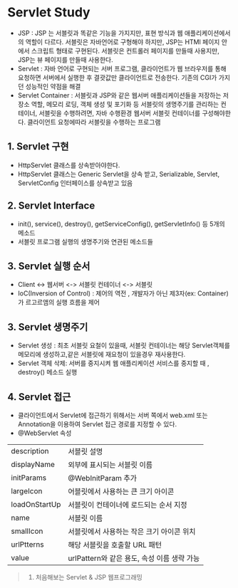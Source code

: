 # Servlet Study

- JSP : JSP 는 서블릿과 똑같은 기능을 가지지만, 표현 방식과 웹 애플리케이션에서의 역할이 다르다. 서블릿은 자바언어로 구형해야 하지만, JSP는 HTMl 페이지 안에서 스크립트 형태로 구현된다. 서블릿은
  컨트롤러 페이지를 만들때 사용지만, JSP는 뷰 페이지를 만들때 사용한다.
- Servlet : 자바 언어로 구현되는 서버 프로그램, 클라이언트가 웹 브라우저를 통해 요청하면 서버에서 실행한 후 결괏값만 클라이언트로 전송한다. 기존의 CGI가 가지던 성능적인 약점을 해결
- Servlet Container : 서블릿과 JSP와 같은 웹서버 애플리케이션들을 저장하는 저장소 역할, 메모리 로딩, 객체 생성 및 포기화 등 서블릿의 생명주기를 관리하는 컨테이너, 서블릿을 수행하려면, 자바
  수행환경 웹서버 서블릿 컨테이너를 구성해야한다. 클라이언트 요청에따라 서블릿을 수행하는 프로그램

## 1. Servlet 구현

- HttpServlet 클래스를 상속받아야한다.
- HttpServlet 클래스는 Generic Servlet을 상속 받고, Serializable, Servlet, ServletConfig 인터페이스를 상속받고 있음

## 2. Servlet Interface

- init(), service(), destroy(), getServiceConfig(), getServletInfo() 등 5개의 메소드
- 서블릿 프로그램 실행의 생명주기와 연관된 메소드들

## 3. Servlet 실행 순서

- Client <-> 웹서버 <-> 서블릿 컨테이너 <-> 서블릿
- IoC(Inversion of Control) : 제어의 역전 , 개발자가 아닌 제3자(ex: Container) 가 르고르앰의 실행 흐름을 제어

## 3. Servlet 생명주기

- Servlet 생성 : 최초 서블릿 요철이 있을때, 서블릿 컨테이너는 해당 Servlet객체를 메모리에 생성하고,같은 서블릿에 재요청이 있을경우 재사용한다.
- Servlet 객체 삭제: 서버를 중지시켜 웹 애플리케이션 서비스를 중지할 때 , destroy() 메소드 실행

## 4. Servlet 접근

- 클라이언트에서 Servlet에 접근하기 위해서는 서버 쪽에서 web.xml 또는 Annotation을 이용하여 Servlet 접근 경로를 지정할 수 있다. 
- @WebServlet
속성

|               |                                |
|---------------|--------------------------------|
| description   | 서블릿 설명                         |
| displayName   | 외부에 표시되는 서블릿 이름                |
| initParams    | @WebInitParam 추가               |
| largeIcon     | 어블릿에서 사용하는 큰 크기 아이콘            |
| loadOnStartUp | 서블릿이 컨테이너에 로드되는 순서 지정          |
| name          | 서블릿 이름                         |
| smallIcon     | 서블릿에서 사용하는 작은 크기 아이콘 위치        |
| urlPtterns    | 해당 서블릿을 호출할 URL 패턴             |
| value         | urlPattern와 같은 용도, 속성 이름 생략 가능 |


> 1. 처음해보는 Servlet & JSP 웹프로그래밍
